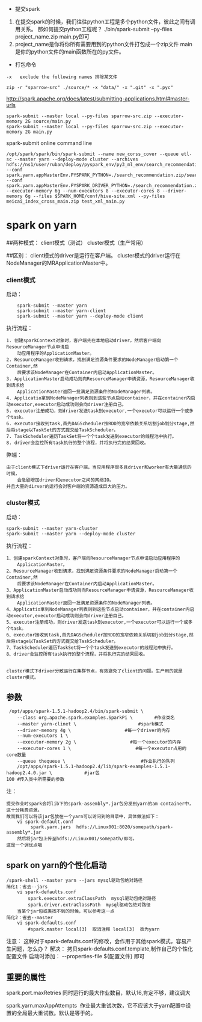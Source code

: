 - 提交spark  
1. 在提交spark的时候，我们往往python工程是多个python文件，彼此之间有调用关系。
那如何提交python工程呢？
./bin/spark-submit –py-files project_name.zip main.py即可
2. project_name是你将你所有需要用到的python文件打包成一个zip文件
main是你的python文件的main函数所在的py文件。

- 打包命令
```
-x   exclude the following names 排除某文件
```
```
zip -r "sparrow-src" ./source/* -x "data/" -x ".git" -x ".pyc"
```
http://spark.apache.org/docs/latest/submitting-applications.html#master-urls
```
spark-submit --master local --py-files sparrow-src.zip --executor-memory 2G source/main.py
spark-submit --master local --py-files sparrow-src.zip --executor-memory 2G main.py

```
spark-submit online command line
```
/opt/spark/spark/bin/spark-submit --name new_corss_cover --queue etl-sc --master yarn --deploy-mode cluster --archives hdfs://ns1/user/ruban/deploy/pyspark_env/py3_ml_env/search_recommendation.zip --conf spark.yarn.appMasterEnv.PYSPARK_PYTHON=./search_recommendation.zip/search_recommendation/bin/python --conf spark.yarn.appMasterEnv.PYSPARK_DRIVER_PYTHON=./search_recommendation.zip/search_recommendation/bin/python --executor-memory 6g --num-executors 8 --executor-cores 8 --driver-memory 6g --files $SPARK_HOME/conf/hive-site.xml --py-files meicai_index_cross_main.zip test_xml_main.py 
```

# spark on yarn
##两种模式：
    client模式（测试）
    cluster模式（生产常用）
    
##区别：
    client模式的driver是运行在客户端。
    cluster模式的driver运行在NodeManager的MRApplicationMaster中。
 
 
### client模式
启动：
```
    spark-submit --master yarn
    spark-submit --master yarn-client
    spark-submit --master yarn --deploy-mode client
```
 
 
执行流程：

    1. 创建sparkContext对象时，客户端先在本地启动driver，然后客户端向ResourceManager节点申请启
        动应用程序的ApplicationMaster。
    2. ResourceManager收到请求，找到满足资源条件要求的NodeManager启动第一个Container,然
        后要求该NodeManager在Container内启动ApplicationMaster。
    3. ApplicationMaster启动成功则向ResourceManager申请资源，ResourceManager收到请求给
        ApplicationMaster返回一批满足资源条件的NodeManager列表。
    4. Applicatio拿到NodeManager列表则到这些节点启动container，并在container内启动executor,executor启动成功则会向driver注册自己。
    5. executor注册成功，则driver发送task到executor,一个executor可以运行一个或多个task。
    6. executor接收到task,首先DAGScheduler按RDD的宽窄依赖关系切割job划分stage,然后将stage以TaskSet的方式提交给TaskScheduler。
    7. TaskScheduler遍历TaskSet将一个个task发送到executor的线程池中执行。
    8. driver会监控所有task执行的整个流程，并将执行完的结果回收。
 
弊端：

    由于client模式下driver运行在客户端，当应用程序很多且driver和worker有大量通信的时候，
        会急剧增加driver和executor之间的网络IO。
    并且大量的dirver的运行会对客户端的资源造成巨大的压力。
 
 
### cluster模式
启动：

    spark-submit --master yarn-cluster
    spark-submit --master yarn --deploy-mode cluster
  
执行流程：

    1、创建sparkContext对象时，客户端向ResourceManager节点申请启动应用程序的
        ApplicationMaster。
    2、ResourceManager收到请求，找到满足资源条件要求的NodeManager启动第一个Container,然
        后要求该NodeManager在Container内启动ApplicationMaster。
    3、ApplicationMaster启动成功则向ResourceManager申请资源，ResourceManager收到请求给
        ApplicationMaster返回一批满足资源条件的NodeManager列表。
    4、Applicatio拿到NodeManager列表则到这些节点启动container，并在container内启动executor,executor启动成功则会向driver注册自己。
    5、executor注册成功，则driver发送task到executor,一个executor可以运行一个或多个task。
    6、executor接收到task,首先DAGScheduler按RDD的宽窄依赖关系切割job划分stage,然后将stage以TaskSet的方式提交给TaskScheduler。
    7、TaskScheduler遍历TaskSet将一个个task发送到executor的线程池中执行。
    8、driver会监控所有task执行的整个流程，并将执行完的结果回收。
 
 
    cluster模式下driver分散运行在集群节点，有效避免了client的问题。生产用的就是cluster模式。
 
## 参数
```
 /opt/apps/spark-1.5.1-hadoop2.4/bin/spark-submit \
    --class org.apache.spark.examples.SparkPi \        #作业类名
    --master yarn-clinet \                       #spark模式
    --driver-memory 4g \                    #每一个driver的内存
    --num-executors 1 \
    --executor-memory 2g \                    #每一个executor的内存
    --executor-cores 1 \                        #每一个executor占用的core数量
    --queue thequeue \                            #作业执行的队列
    /opt/apps/spark-1.5.1-hadoop2.4/lib/spark-examples-1.5.1-hadoop2.4.0.jar \            #jar包
100 #传入类中所需要的参数
```
注：

    提交作业时spark会将lib下的spark-assembly*.jar包分发到yarn的am container中，这十分耗费资源。
    故而我们可以将该jar包放在一个yarn可以访问到的目录中，具体做法如下：
        vi spark-default.conf  
             spark.yarn.jars  hdfs://Linux001:8020/somepath/spark-assembly*.jar
        然后将jar包上传至hdfs://Linux001/somepath/即可。
    这是一个调优点哦
## spark on yarn的个性化启动
    /spark-shell --master yarn --jars mysql驱动包绝对路径
    简化1：省去--jars
        vi spark-defaults.conf  
            spark.executor.extraClassPath  mysql驱动包绝对路径
            spark.driver.extraClassPath  mysql驱动包绝对路径
        当某个jar包或类找不到的时候，可以参考这一点
    简化2：省去--master
        vi spark-defaults.conf
            #spark.master local[3]  取消注释 local[3]  改为yarn
注意：
    这种对于spark-defaults.conf的修改，会作用于其他spark模式，容易产生问题，怎么办？
解决：
    拷贝spark-defaults.conf.template,制作自己的个性化配置文件
    启动时添加：
        --properties-file ${配置文件}  即可
 
 
## 重要的属性
spark.port.maxRetries
    同时运行的最大作业数目，默认16,肯定不够，建议调大
 
spark.yarn.maxAppAttempts 
    作业最大重试次数，它不应该大于yarn配置中设置的全局最大重试数。默认是等于的。

